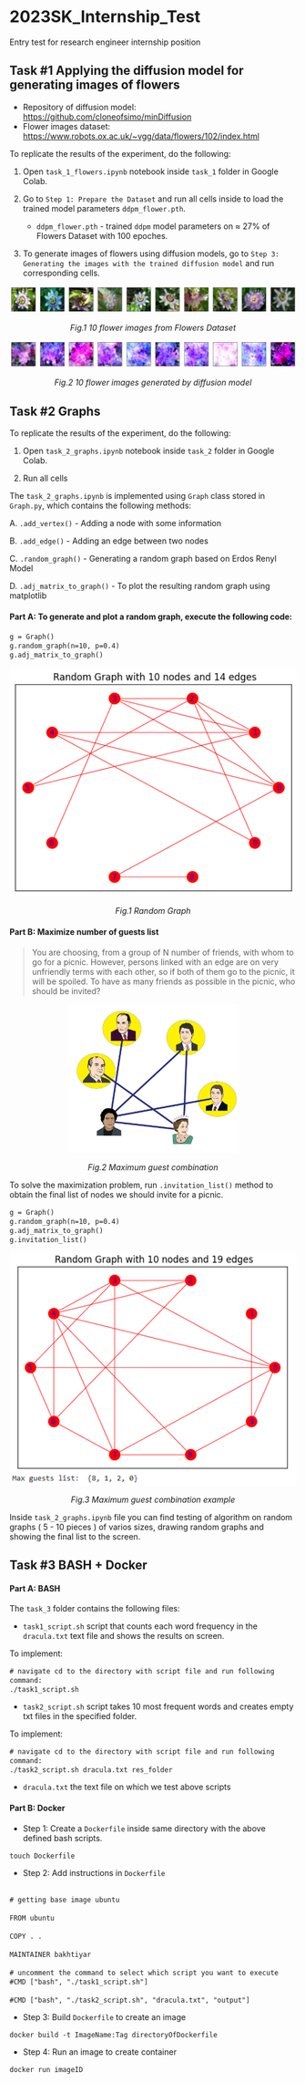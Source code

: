 # 2023SK_Internship_Test
Entry test for research engineer internship position 

## Task #1 Applying the diffusion model for generating images of flowers

- Repository of diffusion model: https://github.com/cloneofsimo/minDiffusion
- Flower images dataset: https://www.robots.ox.ac.uk/~vgg/data/flowers/102/index.html

To replicate the results of the experiment, do the following: 
1. Open `task_1_flowers.ipynb` notebook inside `task_1` folder in Google Colab.

2. Go to `Step 1: Prepare the Dataset` and run all cells inside to load the trained model parameters `ddpm_flower.pth`.
    - `ddpm_flower.pth` - trained `ddpm` model parameters on $\approx$ 27% of Flowers Dataset with 100 epoches.
    
3. To generate images of flowers using diffusion models, go to `Step 3: Generating the images with the trained diffusion model` and run corresponding cells.


<p align="center">
  <img src="task_1/figures/task1_fig1.png">
</p>
<p align="center">   
   <em> Fig.1 10 flower images from Flowers Dataset </em>
</p>

<p align="center">
  <img src="task_1/figures/task1_fig2.png">
</p>
<p align="center">   
   <em> Fig.2 10 flower images generated by diffusion model </em>
</p>



## Task #2 Graphs

To replicate the results of the experiment, do the following: 
1. Open `task_2_graphs.ipynb` notebook inside `task_2` folder in Google Colab.
    
2. Run all cells


The `task_2_graphs.ipynb` is implemented using `Graph` class stored in `Graph.py`, which contains the following methods: 

A. `.add_vertex()` - Adding a node with some information 

B. `.add_edge()` - Adding an edge between two nodes 

C. `.random_graph()` - Generating a random graph based on Erdos Renyl Model

D. `.adj_matrix_to_graph()` - To plot the resulting random graph using matplotlib


#### Part A: To generate and plot a random graph, execute the following code:

```
g = Graph()
g.random_graph(n=10, p=0.4)
g.adj_matrix_to_graph()
```


<p align="center">
  <img src="task_2/figures/task2_fig1.png">
</p>
<p align="center">   
   <em> Fig.1 Random Graph </em>
</p>


#### Part B: Maximize number of guests list

>You are choosing, from a group of N number of friends, with whom to go for a picnic. However, persons linked with an edge are on very unfriendly terms with each other, so if both of them go to the picnic, it will be spoiled. To have as many friends as possible in the picnic, who should be invited?


<p align="center">
  <img src="task_2/figures/task2_fig2.jpg" width = 300>
</p>
<p align="center">   
   <em> Fig.2 Maximum guest combination </em>
</p>


To solve the maximization problem, run `.invitation_list()` method to obtain the final list of nodes we should invite for a picnic. 
```
g = Graph()
g.random_graph(n=10, p=0.4)
g.adj_matrix_to_graph()
g.invitation_list()
```

<p align="center">
  <img src="task_2/figures/task2_fig3.png">
</p>
<p align="center">   
   <em> Fig.3 Maximum guest combination example </em>
</p>

Inside `task_2_graphs.ipynb` file you can find testing of algorithm on random graphs ( 5 - 10 pieces ) of varios sizes, drawing random graphs and showing the final list to the screen. 




## Task #3 BASH + Docker 


#### Part A: BASH

The `task_3` folder contains the following files:

- `task1_script.sh` script that counts each word frequency in the `dracula.txt` text file and shows the results on screen.

To implement: 

```
# navigate cd to the directory with script file and run following command:
./task1_script.sh

```



- `task2_script.sh` script takes 10 most frequent words and creates empty txt files in the specified folder. 

To implement:
```
# navigate cd to the directory with script file and run following command:
./task2_script.sh dracula.txt res_folder
```

- `dracula.txt` the text file on which we test above scripts 


#### Part B: Docker

- Step 1: Create a `Dockerfile` inside same directory with the above defined bash scripts. 
```
touch Dockerfile 
```

- Step 2: Add instructions in `Dockerfile` 
```

# getting base image ubuntu 

FROM ubuntu 

COPY . .

MAINTAINER bakhtiyar 

# uncomment the command to select which script you want to execute 
#CMD ["bash", "./task1_script.sh"]

#CMD ["bash", "./task2_script.sh", "dracula.txt", "output"]
```


- Step 3: Build `Dockerfile` to create an image

```
docker build -t ImageName:Tag directoryOfDockerfile
```


- Step 4: Run an image to create container 

```
docker run imageID
```









